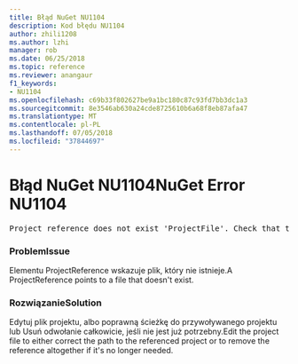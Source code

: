 ```yaml
---
title: Błąd NuGet NU1104
description: Kod błędu NU1104
author: zhili1208
ms.author: lzhi
manager: rob
ms.date: 06/25/2018
ms.topic: reference
ms.reviewer: anangaur
f1_keywords:
- NU1104
ms.openlocfilehash: c69b33f802627be9a1bc180c87c93fd7bb3dc1a3
ms.sourcegitcommit: 8e3546ab630a24cde8725610b6a68f8eb87afa47
ms.translationtype: MT
ms.contentlocale: pl-PL
ms.lasthandoff: 07/05/2018
ms.locfileid: "37844697"
---
```

# <a name="nuget-error-nu1104"></a><span data-ttu-id="e3cd9-103">Błąd NuGet NU1104</span><span class="sxs-lookup"><span data-stu-id="e3cd9-103">NuGet Error NU1104</span></span>

<pre>Project reference does not exist 'ProjectFile'. Check that the project reference is valid and that the project file exists.</pre>

### <a name="issue"></a><span data-ttu-id="e3cd9-104">Problem</span><span class="sxs-lookup"><span data-stu-id="e3cd9-104">Issue</span></span>
<span data-ttu-id="e3cd9-105">Elementu ProjectReference wskazuje plik, który nie istnieje.</span><span class="sxs-lookup"><span data-stu-id="e3cd9-105">A ProjectReference points to a file that doesn't exist.</span></span>

### <a name="solution"></a><span data-ttu-id="e3cd9-106">Rozwiązanie</span><span class="sxs-lookup"><span data-stu-id="e3cd9-106">Solution</span></span>
<span data-ttu-id="e3cd9-107">Edytuj plik projektu, albo poprawną ścieżkę do przywoływanego projektu lub Usuń odwołanie całkowicie, jeśli nie jest już potrzebny.</span><span class="sxs-lookup"><span data-stu-id="e3cd9-107">Edit the project file to either correct the path to the referenced project or to remove the reference altogether if it's no longer needed.</span></span>